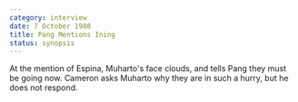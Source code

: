 ```yaml
---
category: interview
date: 7 October 1988
title: Pang Mentions Ining
status: synopsis
---
```



At the mention of Espina, Muharto's face clouds, and tells Pang they
must be going now. Cameron asks Muharto why they are in such a hurry,
but he does not respond.

